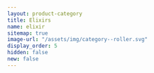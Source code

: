 ```yaml
---
layout: product-category
title: Elixirs
name: elixir
sitemap: true
image-url: "/assets/img/category--roller.svg"
display_order: 5
hidden: false
new: false
---
```

